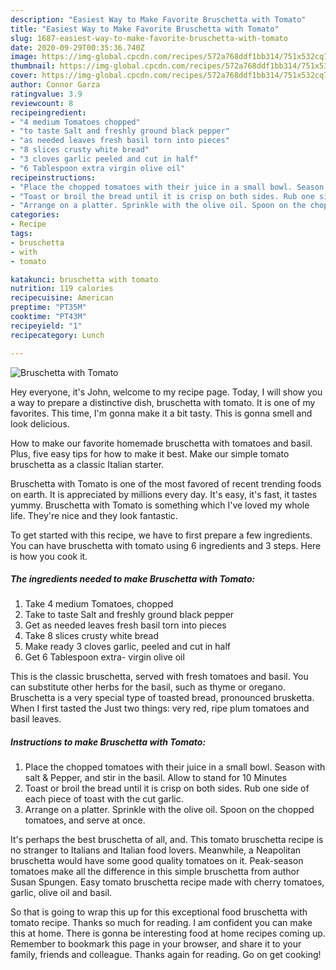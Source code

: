 ```yaml
---
description: "Easiest Way to Make Favorite Bruschetta with Tomato"
title: "Easiest Way to Make Favorite Bruschetta with Tomato"
slug: 1687-easiest-way-to-make-favorite-bruschetta-with-tomato
date: 2020-09-29T00:35:36.740Z
image: https://img-global.cpcdn.com/recipes/572a768ddf1bb314/751x532cq70/bruschetta-with-tomato-recipe-main-photo.jpg
thumbnail: https://img-global.cpcdn.com/recipes/572a768ddf1bb314/751x532cq70/bruschetta-with-tomato-recipe-main-photo.jpg
cover: https://img-global.cpcdn.com/recipes/572a768ddf1bb314/751x532cq70/bruschetta-with-tomato-recipe-main-photo.jpg
author: Connor Garza
ratingvalue: 3.9
reviewcount: 8
recipeingredient:
- "4 medium Tomatoes chopped"
- "to taste Salt and freshly ground black pepper"
- "as needed leaves fresh basil torn into pieces"
- "8 slices crusty white bread"
- "3 cloves garlic peeled and cut in half"
- "6 Tablespoon extra virgin olive oil"
recipeinstructions:
- "Place the chopped tomatoes with their juice in a small bowl. Season with salt &amp; Pepper, and stir in the basil. Allow to stand for 10 Minutes"
- "Toast or broil the bread until it is crisp on both sides. Rub one side of each piece of toast with the cut garlic."
- "Arrange on a platter. Sprinkle with the olive oil. Spoon on the chopped tomatoes, and serve at once."
categories:
- Recipe
tags:
- bruschetta
- with
- tomato

katakunci: bruschetta with tomato 
nutrition: 119 calories
recipecuisine: American
preptime: "PT35M"
cooktime: "PT43M"
recipeyield: "1"
recipecategory: Lunch

---
```



![Bruschetta with Tomato](https://img-global.cpcdn.com/recipes/572a768ddf1bb314/751x532cq70/bruschetta-with-tomato-recipe-main-photo.jpg)

Hey everyone, it's John, welcome to my recipe page. Today, I will show you a way to prepare a distinctive dish, bruschetta with tomato. It is one of my favorites. This time, I'm gonna make it a bit tasty. This is gonna smell and look delicious.

How to make our favorite homemade bruschetta with tomatoes and basil. Plus, five easy tips for how to make it best. Make our simple tomato bruschetta as a classic Italian starter.

Bruschetta with Tomato is one of the most favored of recent trending foods on earth. It is appreciated by millions every day. It's easy, it's fast, it tastes yummy. Bruschetta with Tomato is something which I've loved my whole life. They're nice and they look fantastic.


To get started with this recipe, we have to first prepare a few ingredients. You can have bruschetta with tomato using 6 ingredients and 3 steps. Here is how you cook it.

<!--inarticleads1-->

##### The ingredients needed to make Bruschetta with Tomato:

1. Take 4 medium Tomatoes, chopped
1. Take to taste Salt and freshly ground black pepper
1. Get as needed leaves fresh basil torn into pieces
1. Take 8 slices crusty white bread
1. Make ready 3 cloves garlic, peeled and cut in half
1. Get 6 Tablespoon extra- virgin olive oil


This is the classic bruschetta, served with fresh tomatoes and basil. You can substitute other herbs for the basil, such as thyme or oregano. Bruschetta is a very special type of toasted bread, pronounced brusketta. When I first tasted the Just two things: very red, ripe plum tomatoes and basil leaves. 

<!--inarticleads2-->

##### Instructions to make Bruschetta with Tomato:

1. Place the chopped tomatoes with their juice in a small bowl. Season with salt &amp; Pepper, and stir in the basil. Allow to stand for 10 Minutes
1. Toast or broil the bread until it is crisp on both sides. Rub one side of each piece of toast with the cut garlic.
1. Arrange on a platter. Sprinkle with the olive oil. Spoon on the chopped tomatoes, and serve at once.


It&#39;s perhaps the best bruschetta of all, and. This tomato bruschetta recipe is no stranger to Italians and Italian food lovers. Meanwhile, a Neapolitan bruschetta would have some good quality tomatoes on it. Peak-season tomatoes make all the difference in this simple bruschetta from author Susan Spungen. Easy tomato bruschetta recipe made with cherry tomatoes, garlic, olive oil and basil. 

So that is going to wrap this up for this exceptional food bruschetta with tomato recipe. Thanks so much for reading. I am confident you can make this at home. There is gonna be interesting food at home recipes coming up. Remember to bookmark this page in your browser, and share it to your family, friends and colleague. Thanks again for reading. Go on get cooking!
